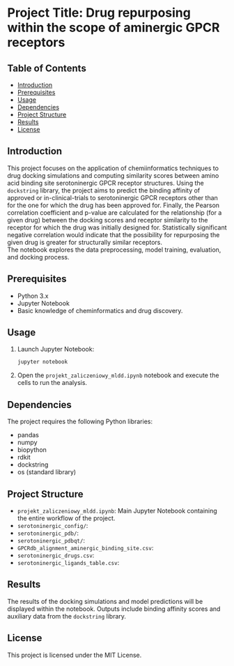 # Project Title: Drug repurposing within the scope of aminergic GPCR receptors

## Table of Contents
- [Introduction](#introduction)
- [Prerequisites](#prerequisites)
- [Usage](#usage)
- [Dependencies](#dependencies)
- [Project Structure](#project-structure)
- [Results](#results)
- [License](#license)

## Introduction
This project focuses on the application of chemiinformatics techniques to drug docking simulations and computing similarity scores between amino acid binding site serotoninergic GPCR receptor structures. Using the `dockstring` library, the project aims to predict the binding affinity of approved or in-clinical-trials to serotoninergic GPCR receptors other than for the one for which the drug has been approved for. Finally, the Pearson correlation coefficient and p-value are calculated for the relationship (for a given drug) between the docking scores and receptor similarity to the receptor for which the drug was initially designed for. Statistically significant negative correlation would indicate that the possibility for repurposing the given drug is greater for structurally similar receptors.    
The notebook explores the data preprocessing, model training, evaluation, and docking process.

## Prerequisites
- Python 3.x
- Jupyter Notebook
- Basic knowledge of cheminformatics and drug discovery.


## Usage
1. Launch Jupyter Notebook:
   ```sh
   jupyter notebook
   ```

2. Open the `projekt_zaliczeniowy_mldd.ipynb` notebook and execute the cells to run the analysis.

## Dependencies
The project requires the following Python libraries:  
- pandas
- numpy
- biopython
- rdkit
- dockstring
- os (standard library)

## Project Structure
- `projekt_zaliczeniowy_mldd.ipynb`: Main Jupyter Notebook containing the entire workflow of the project.
- `serotoninergic_config/`: 
- `serotoninergic_pdb/`: 
- `serotoninergic_pdbqt/`: 
- `GPCRdb_alignment_aminergic_binding_site.csv`:
- `serotoninergic_drugs.csv`: 
- `serotoninergic_ligands_table.csv`: 

## Results
The results of the docking simulations and model predictions will be displayed within the notebook. Outputs include binding affinity scores and auxiliary data from the `dockstring` library.

## License
This project is licensed under the MIT License. 
